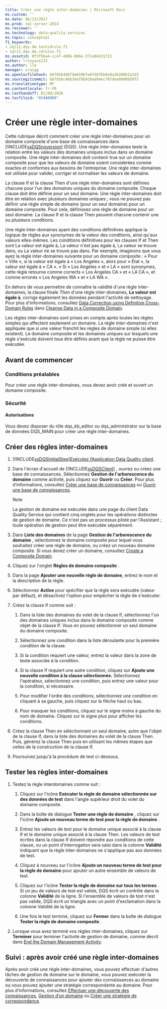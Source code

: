 ```yaml
---
title: Créer une règle inter-domaines | Microsoft Docs
ms.custom: ''
ms.date: 06/13/2017
ms.prod: sql-server-2014
ms.reviewer: ''
ms.technology: data-quality-services
ms.topic: conceptual
f1_keywords:
- sql12.dqs.dm.testcdrule.f1
- sql12.dqs.dm.cdrules.f1
ms.assetid: 0f3f5ba4-cc47-4d66-866e-371a042d1f21
author: lrtoyou1223
ms.author: lle
manager: craigg
ms.openlocfilehash: 9478564d6fde6596fe6f407bb9a9a2b389b2a1d2
ms.sourcegitcommit: b87d36c46b39af8b929ad94ec707dee8800950f5
ms.translationtype: MT
ms.contentlocale: fr-FR
ms.lasthandoff: 02/08/2020
ms.locfileid: "65480988"
---
```

# <a name="create-a-cross-domain-rule"></a>Créer une règle inter-domaines
  Cette rubrique décrit comment créer une règle inter-domaines pour un domaine composite d'une base de connaissances dans [!INCLUDE[ssDQSnoversion](../includes/ssdqsnoversion-md.md)] (DQS). Une règle inter-domaines teste la relation entre les valeurs des domaines uniques inclus dans un domaine composite. Une règle inter-domaines doit contenir true sur un domaine composite pour que les valeurs de domaine soient considérées comme exactes et conformes aux besoins de l'entreprise. Une règle inter-domaines est utilisée pour valider, corriger et normaliser les valeurs de domaine.  
  
 La clause If et la clause Then d'une règle inter-domaines sont définies chacune pour l'un des domaines uniques du domaine composite. Chaque clause doit être définie pour un seul domaine. Une règle inter-domaines doit être en relation avec plusieurs domaines uniques ; vous ne pouvez pas définir une règle simple de domaine (pour un seul domaine) pour un domaine composite. Pour cela, définissez une règle de domaine pour un seul domaine. La clause If et la clause Then peuvent chacune contenir une ou plusieurs conditions.  
  
 Une règle inter-domaines ayant des conditions définitives applique la logique de règles aux synonymes de la valeur des conditions, ainsi qu'aux valeurs elles-mêmes. Les conditions définitives pour les clauses If et Then sont La valeur est égale à, La valeur n'est pas égale à, La valeur se trouve dans, ou La valeur ne se trouve pas dans. Par exemple, imaginons que vous ayez la règle inter-domaines suivante pour un domaine composite : « Pour « Ville », si la valeur est égale à « Los Angeles », alors pour « État », la valeur est égale à « CA ». « Si « Los Angeles » et « LA » sont synonymes, cette règle retourne comme corrects « Los Angeles CA » et « LA CA », et comme erronés « Los Angeles WA » et « LA WA ».  
  
 En dehors de vous permettre de connaître la validité d'une règle inter-domaines, la clause finale *Then* d'une règle inter-domaines, **La valeur est égale à**, corrige également les données pendant l'activité de nettoyage. Pour plus d'informations, consultez [Data Correction using Definitive Cross-Domain Rules](../../2014/data-quality-services/cleanse-data-in-a-composite-domain.md#CDCorrection) dans [Cleanse Data in a Composite Domain](../../2014/data-quality-services/cleanse-data-in-a-composite-domain.md).  
  
 Les règles inter-domaines sont prises en compte après toutes les règles simples qui affectent seulement un domaine. La règle inter-domaines n'est appliquée que si une valeur franchit les règles de domaine simple (si elles existent). Le domaine composite et les domaines uniques sur lesquels une règle s'exécute doivent tous être définis avant que la règle ne puisse être exécutée.  
  
##  <a name="BeforeYouBegin"></a> Avant de commencer  
  
###  <a name="Prerequisites"></a>Conditions préalables  
 Pour créer une règle inter-domaines, vous devez avoir créé et ouvert un domaine composite.  
  
###  <a name="Security"></a> Sécurité  
  
####  <a name="Permissions"></a> Autorisations  
 Vous devez disposer du rôle dqs_kb_editor ou dqs_administrator sur la base de données DQS_MAIN pour créer une règle inter-domaines.  
  
##  <a name="Create"></a>Créer des règles inter-domaines  
  
1.  [!INCLUDE[ssDQSInitialStep](../includes/ssdqsinitialstep-md.md)][Exécutez l’Application Data Quality client](../../2014/data-quality-services/run-the-data-quality-client-application.md).  
  
2.  Dans l'écran d'accueil de [!INCLUDE[ssDQSClient](../includes/ssdqsclient-md.md)] , ouvrez ou créez une base de connaissances. Sélectionnez **Gestion de l'arborescence du domaine** comme activité, puis cliquez sur **Ouvrir** ou **Créer**. Pour plus d’informations, consultez [Créer une base de connaissances](../../2014/data-quality-services/create-a-knowledge-base.md) ou [Ouvrir une base de connaissances](../../2014/data-quality-services/open-a-knowledge-base.md).  
  
    > [!NOTE]  
    >  La gestion de domaine est exécutée dans une page du client Data Quality Service qui contient cinq onglets pour les opérations distinctes de gestion de domaine. Ce n'est pas un processus piloté par l'Assistant ; toute opération de gestion peut être exécutée séparément.  
  
3.  Dans **Liste des domaines** de la page **Gestion de l'arborescence du domaine** , sélectionnez le domaine composite pour lequel vous souhaitez créer une règle de domaine, ou créez un nouveau domaine composite. Si vous devez créer un domaine, consultez [Create a Composite Domain](../../2014/data-quality-services/create-a-composite-domain.md).  
  
4.  Cliquez sur l'onglet **Règles de domaine composite** .  
  
5.  Dans la page **Ajouter une nouvelle règle de domaine**, entrez le nom et la description de la règle.  
  
6.  Sélectionnez **Active** pour spécifier que la règle sera exécutée (valeur par défaut), et désactivez l'option pour empêcher la règle de s'exécuter.  
  
7.  Créez la clause If comme suit :  
  
    1.  Dans la liste des domaines du volet de la clause If, sélectionnez l'un des domaines uniques inclus dans le domaine composite comme objet de la clause If. Vous en pouvez sélectionner un seul domaine du domaine composite.  
  
    2.  Sélectionnez une condition dans la liste déroulante pour la première condition de la clause.  
  
    3.  Si la condition requiert une valeur, entrez la valeur dans la zone de texte associée à la condition.  
  
    4.  Si la clause If requiert une autre condition, cliquez sur **Ajoute une nouvelle condition à la clause sélectionnée.** Sélectionnez l'opérateur, sélectionnez une condition, puis entrez une valeur pour la condition, si nécessaire.  
  
    5.  Pour modifier l'ordre des conditions, sélectionnez une condition en cliquant à sa gauche, puis cliquez sur la flèche haut ou bas.  
  
    6.  Pour masquer les conditions, cliquez sur le signe moins à gauche du nom de domaine. Cliquez sur le signe plus pour afficher les conditions.  
  
8.  Créez la clause Then en sélectionnant un seul domaine, autre que l'objet de la clause If, dans la liste des domaines du volet de la clause Then. Puis, générez la clause Then puis en utilisant les mêmes étapes que celles de la construction de la clause If.  
  
9. Poursuivez jusqu'à la procédure de test ci-dessous.  
  
##  <a name="Test"></a>Tester les règles inter-domaines  
  
1.  Testez la règle interdomaines comme suit :  
  
    1.  Cliquez sur l'icône **Exécuter la règle de domaine sélectionnée sur des données de test** dans l'angle supérieur droit du volet du domaine composite.  
  
    2.  Dans la boîte de dialogue **Tester une règle de domaine** , cliquez sur l'icône **Ajoute un nouveau terme de test pour la règle de domaine** .  
  
    3.  Entrez les valeurs de test pour le domaine unique associé à la clause If et le domaine unique associé à la clause Then. Les valeurs de test écrites dans la clause If doivent répondre aux conditions de cette clause, ou un point d'interrogation sera saisi dans la colonne **Validité** indiquant que la règle inter-domaines ne s'applique pas aux données de test.  
  
    4.  Cliquez à nouveau sur l'icône **Ajoute un nouveau terme de test pour la règle de domaine** pour ajouter un autre ensemble de valeurs de test.  
  
    5.  Cliquez sur l'icône **Tester la règle de domaine sur tous les termes** . Si un jeu de valeurs de test est valide, DQS écrit un contrôle dans la colonne **Validité** de la ligne. Si l'ensemble de valeurs de test n'est pas valide, DQS écrit un triangle avec un point d'exclamation dans la colonne Validité de la ligne.  
  
    6.  Une fois le test terminé, cliquez sur **Fermer** dans la boîte de dialogue **Tester la règle de domaine composite** .  
  
2.  Lorsque vous avez terminé vos règles inter-domaines, cliquez sur **Terminer** pour terminer l'activité de gestion de domaine, comme décrit dans [End the Domain Management Activity](../../2014/data-quality-services/end-the-domain-management-activity.md).  
  
##  <a name="FollowUp"></a>Suivi : après avoir créé une règle inter-domaines  
 Après avoir créé une règle inter-domaines, vous pouvez effectuer d'autres tâches de gestion de domaine sur le domaine, vous pouvez exécuter la découverte de connaissances pour ajouter des connaissances au domaine ou vous pouvez ajouter une stratégie correspondante au domaine. Pour plus d’informations, consultez [Effectuer une découverte des connaissances](../../2014/data-quality-services/perform-knowledge-discovery.md), [Gestion d’un domaine](../../2014/data-quality-services/managing-a-domain.md) ou [Créer une stratégie de correspondance](../../2014/data-quality-services/create-a-matching-policy.md).  
  
  
